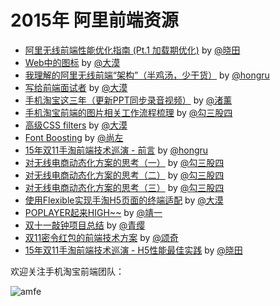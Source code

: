# 2015年 阿里前端资源

- [阿里无线前端性能优化指南 (Pt.1 加载期优化)](https://github.com/amfe/article/issues/1) by [@晓田](https://github.com/tancy)
- [Web中的图标](https://github.com/amfe/article/issues/2) by [@大漠](https://github.com/airen)
- [我理解的阿里无线前端“架构”（半鸡汤，少干货）](https://github.com/amfe/article/issues/3) by [@hongru](https://github.com/hongru)
- [写给前端面试者](https://github.com/amfe/article/issues/5) by [@大漠](https://github.com/airen)
- [手机淘宝这三年（更新PPT同步录音视频）](https://github.com/amfe/article/issues/7) by [@渚薰](https://github.com/terrykingcha)
- [手机淘宝前端的图片相关工作流程梳理](https://github.com/amfe/article/issues/8) by [@勾三股四](https://github.com/Jinjiang)
- [高级CSS filters](https://github.com/amfe/article/issues/9) by [@大漠](https://github.com/airen)
- [Font Boosting](https://github.com/amfe/article/issues/10) by [@尚左](https://github.com/mingelz)
- [15年双11手淘前端技术巡演 - 前言](https://github.com/amfe/article/issues/11) by [@hongru](https://github.com/hongru)
- [对无线电商动态化方案的思考（一）](https://github.com/amfe/article/issues/13) by [@勾三股四](https://github.com/Jinjiang)
- [对无线电商动态化方案的思考（二）](https://github.com/amfe/article/issues/14) by [@勾三股四](https://github.com/Jinjiang)
- [对无线电商动态化方案的思考（三）](https://github.com/amfe/article/issues/15) by [@勾三股四](https://github.com/Jinjiang)
- [使用Flexible实现手淘H5页面的终端适配](https://github.com/amfe/article/issues/17) by [@大漠](https://github.com/airen)
- [POPLAYER起来HIGH~~](https://github.com/amfe/article/issues/18) by [@靖一](https://github.com/zldream1106)
- [双十一敲钟项目总结](https://github.com/amfe/article/issues/19) by [@青缨](https://github.com/qingying)
- [双11密令红包的前端技术方案](https://github.com/amfe/article/issues/20) by [@颂奇](https://github.com/songsiqi)
- [15年双11手淘前端技术巡演 - H5性能最佳实践](https://github.com/amfe/article/issues/21) by [@晓田](https://github.com/tancy)





欢迎关注手机淘宝前端团队：

![amfe](http://www.w3cplus.com/sites/default/files/blogs/2015/1511/amfe.jpg "amfe")
